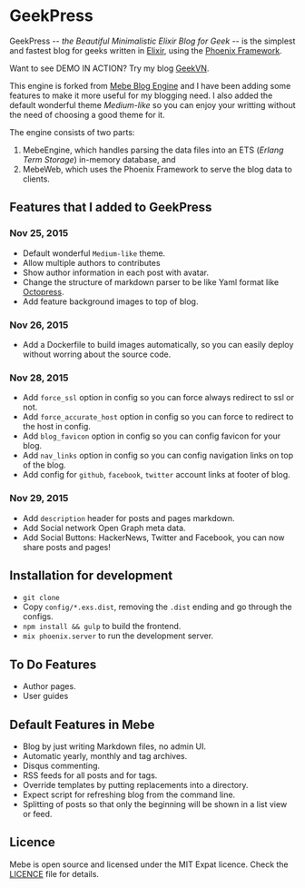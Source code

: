 # GeekPress


GeekPress -- _the Beautiful Minimalistic Elixir Blog for Geek_ -- is the simplest and fastest blog for geeks written in [Elixir](https://elixir-lang.org),
using the [Phoenix Framework](http://www.phoenixframework.org/).

Want to see DEMO IN ACTION? Try my blog [GeekVN](https://geekvn.com).

This engine is forked from [Mebe Blog Engine](https://blog.nytsoi.net/mebe) and I have been adding some features to make it more useful for my blogging need. I also added the default wonderful theme _Medium-like_ so you can enjoy your writting without the need of choosing a good theme for it.

The engine consists of two parts:

1. MebeEngine, which handles parsing the data files into an ETS (_Erlang Term Storage_) in-memory database, and
2. MebeWeb, which uses the Phoenix Framework to serve the blog data to clients.

## Features that I added to GeekPress

### Nov 25, 2015
* Default wonderful `Medium-like` theme.
* Allow multiple authors to contributes
* Show author information in each post with avatar.
* Change the structure of markdown parser to be like Yaml format like [Octopress](http://octopress.org/docs/blogging/).
* Add feature background images to top of blog.

### Nov 26, 2015
* Add a Dockerfile to build images automatically, so you can easily deploy without worring about the source code.

### Nov 28, 2015
* Add `force_ssl` option in config so you can force always redirect to ssl or not.
* Add `force_accurate_host` option in config so you can force to redirect to the host in config.
* Add `blog_favicon` option in config so you can config favicon for your blog.
* Add `nav_links` option in config so you can config navigation links on top of the blog.
* Add config for `github`, `facebook`, `twitter` account links at footer of blog.

### Nov 29, 2015
* Add `description` header for posts and pages markdown.
* Add Social network Open Graph meta data.
* Add Social Buttons: HackerNews, Twitter and Facebook, you can now share posts and pages!

## Installation for development

* `git clone`
* Copy `config/*.exs.dist`, removing the `.dist` ending and go through the configs.
* `npm install && gulp` to build the frontend.
* `mix phoenix.server` to run the development server.

## To Do Features

* Author pages.
* User guides

## Default Features in Mebe

* Blog by just writing Markdown files, no admin UI.
* Automatic yearly, monthly and tag archives.
* Disqus commenting.
* RSS feeds for all posts and for tags.
* Override templates by putting replacements into a directory.
* Expect script for refreshing blog from the command line.
* Splitting of posts so that only the beginning will be shown in a list view or feed.


## Licence

Mebe is open source and licensed under the MIT Expat licence. Check the [LICENCE](LICENCE) file for details.
